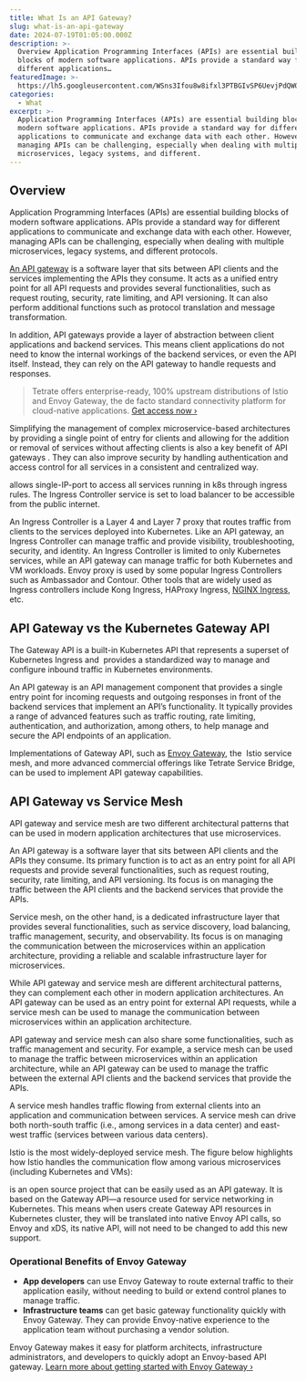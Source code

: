 ```yaml
---
title: What Is an API Gateway?
slug: what-is-an-api-gateway
date: 2024-07-19T01:05:00.000Z
description: >-
  Overview Application Programming Interfaces (APIs) are essential building
  blocks of modern software applications. APIs provide a standard way for
  different applications…
featuredImage: >-
  https://lh5.googleusercontent.com/WSns3Ifou8w8ifxl3PTBGIvSP6UevjPdQW0PoT0zZdbwyouY1JFvYRB2Pm6Zx0eHygBK8IkkyKr6gtc4c_K56HJfMhACIWOFF4t20WpuJOof8fB7Zr4d9xeYEBQvefKRvTBfFLSOFUC05-maH_fpNTc
categories:
  - What
excerpt: >-
  Application Programming Interfaces (APIs) are essential building blocks of
  modern software applications. APIs provide a standard way for different
  applications to communicate and exchange data with each other. However,
  managing APIs can be challenging, especially when dealing with multiple
  microservices, legacy systems, and different.
---
```


## Overview

Application Programming Interfaces (APIs) are essential building blocks of modern software applications. APIs provide a standard way for different applications to communicate and exchange data with each other. However, managing APIs can be challenging, especially when dealing with multiple microservices, legacy systems, and different protocols.

[An API gateway](/api-gateway/) is a software layer that sits between API clients and the services implementing the APIs they consume. It acts as a unified entry point for all API requests and provides several functionalities, such as request routing, security, rate limiting, and API versioning. It can also perform additional functions such as protocol translation and message transformation.

In addition, API gateways provide a layer of abstraction between client applications and backend services. This means client applications do not need to know the internal workings of the backend services, or even the API itself. Instead, they can rely on the API gateway to handle requests and responses.

> Tetrate offers enterprise-ready, 100% upstream distributions of Istio and Envoy Gateway, the de facto standard connectivity platform for cloud-native applications. [Get access now ›](/demo-request/)

Simplifying the management of complex microservice-based architectures by providing a single point of entry for clients and allowing for the addition or removal of services without affecting clients is also a key benefit of API gateways . They can also improve security by handling authentication and access control for all services in a consistent and centralized way.

allows single-IP-port to access all services running in k8s through ingress rules. The Ingress Controller service is set to load balancer to be accessible from the public internet.

An Ingress Controller is a Layer 4 and Layer 7 proxy that routes traffic from clients to the services deployed into Kubernetes. Like an API gateway, an Ingress Controller can manage traffic and provide visibility, troubleshooting, security, and identity. An Ingress Controller is limited to only Kubernetes services, while an API gateway can manage traffic for both Kubernetes and VM workloads. Envoy proxy is used by some popular Ingress Controllers such as Ambassador and Contour. Other tools that are widely used as Ingress controllers include Kong Ingress, HAProxy Ingress, [NGINX Ingress](/learn/kubernetes/nginx/), etc.

## API Gateway vs the Kubernetes Gateway API

The Gateway API is a built-in Kubernetes API that represents a superset of Kubernetes Ingress and  provides a standardized way to manage and configure inbound traffic in Kubernetes environments.

An API gateway is an API management component that provides a single entry point for incoming requests and outgoing responses in front of the backend services that implement an API’s functionality. It typically provides a range of advanced features such as traffic routing, rate limiting, authentication, and authorization, among others, to help manage and secure the API endpoints of an application.

Implementations of Gateway API, such as [Envoy Gateway](/learn/what-is-an-api-gateway/), the  Istio service mesh, and more advanced commercial offerings like Tetrate Service Bridge, can be used to implement API gateway capabilities.

## API Gateway vs Service Mesh

API gateway and service mesh are two different architectural patterns that can be used in modern application architectures that use microservices.

An API gateway is a software layer that sits between API clients and the APIs they consume. Its primary function is to act as an entry point for all API requests and provide several functionalities, such as request routing, security, rate limiting, and API versioning. Its focus is on managing the traffic between the API clients and the backend services that provide the APIs.

Service mesh, on the other hand, is a dedicated infrastructure layer that provides several functionalities, such as service discovery, load balancing, traffic management, security, and observability. Its focus is on managing the communication between the microservices within an application architecture, providing a reliable and scalable infrastructure layer for microservices.

While API gateway and service mesh are different architectural patterns, they can complement each other in modern application architectures. An API gateway can be used as an entry point for external API requests, while a service mesh can be used to manage the communication between microservices within an application architecture.

API gateway and service mesh can also share some functionalities, such as traffic management and security. For example, a service mesh can be used to manage the traffic between microservices within an application architecture, while an API gateway can be used to manage the traffic between the external API clients and the backend services that provide the APIs.

A service mesh handles traffic flowing from external clients into an application and communication between services. A service mesh can drive both north-south traffic (i.e., among services in a data center) and east-west traffic (services between various data centers).

Istio is the most widely-deployed service mesh. The figure below highlights how Istio handles the communication flow among various microservices (including Kubernetes and VMs):

is an open source project that can be easily used as an API gateway. It is based on the Gateway API—a resource used for service networking in Kubernetes. This means when users create Gateway API resources in Kubernetes cluster, they will be translated into native Envoy API calls, so Envoy and xDS, its native API, will not need to be changed to add this new support.

### Operational Benefits of Envoy Gateway

- **App developers** can use Envoy Gateway to route external traffic to their application easily, without needing to build or extend control planes to manage traffic.
- **Infrastructure teams** can get basic gateway functionality quickly with Envoy Gateway. They can provide Envoy-native experience to the application team without purchasing a vendor solution.

Envoy Gateway makes it easy for platform architects, infrastructure administrators, and developers to quickly adopt an Envoy-based API gateway. [Learn more about getting started with Envoy Gateway ›](/learn/what-is-envoy-gateway/)
